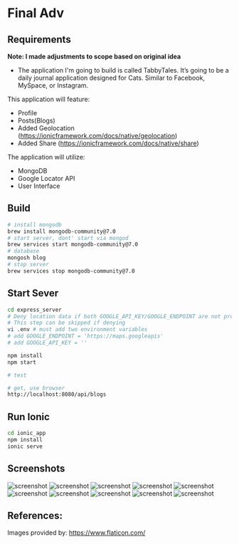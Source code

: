 # Final Adv

## Requirements
**Note: I made adjustments to scope based on original idea**

- The application I'm going to build is called TabbyTales.  It’s going to be a daily journal application designed for Cats. Similar to Facebook, MySpace, or Instagram.    

This application will feature:
- Profile
- Posts(Blogs)
- Added Geolocation (https://ionicframework.com/docs/native/geolocation)
- Added Share (https://ionicframework.com/docs/native/share)

The application will utilize:
- MongoDB 
- Google Locator API
- User Interface

## Build
```bash
# install mongodb
brew install mongodb-community@7.0
# start server, dont' start via mongod
brew services start mongodb-community@7.0
# database
mongosh blog
# stop server
brew services stop mongodb-community@7.0
```

## Start Sever
```bash
cd express_server
# Deny location data if both GOOGLE_API_KEY/GOOGLE_ENDPOINT are not provided
# This step can be skipped if denying
vi .env # must add two environment variables
# add GOOGLE_ENDPOINT = 'https://maps.googleapis'
# add GOOGLE_API_KEY = ''

npm install
npm start

# test

# get, use browser
http://localhost:8080/api/blogs

```

## Run Ionic
```bash
cd ionic_app
npm install
ionic serve
```
## Screenshots
![screenshot](/screenshots/screenshot1.png)
![screenshot](/screenshots/screenshot2.png)
![screenshot](/screenshots/screenshot3.png)
![screenshot](/screenshots/screenshot4.png)
![screenshot](/screenshots/screenshot5.png)
![screenshot](/screenshots/screenshot6.png)
![screenshot](/screenshots/screenshot7.png)
![screenshot](/screenshots/screenshot8.png)
![screenshot](/screenshots/screenshot9.png)
![screenshot](/screenshots/screenshot10.png)


## References:  
Images provided by: https://www.flaticon.com/